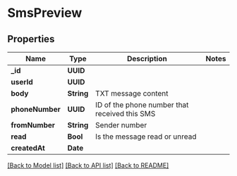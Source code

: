# SmsPreview

## Properties
Name | Type | Description | Notes
------------ | ------------- | ------------- | -------------
**_id** | **UUID** |  | 
**userId** | **UUID** |  | 
**body** | **String** | TXT message content | 
**phoneNumber** | **UUID** | ID of the phone number that received this SMS | 
**fromNumber** | **String** | Sender number | 
**read** | **Bool** | Is the message read or unread | 
**createdAt** | **Date** |  | 

[[Back to Model list]](../README#documentation-for-models) [[Back to API list]](../README#documentation-for-api-endpoints) [[Back to README]](../README)


